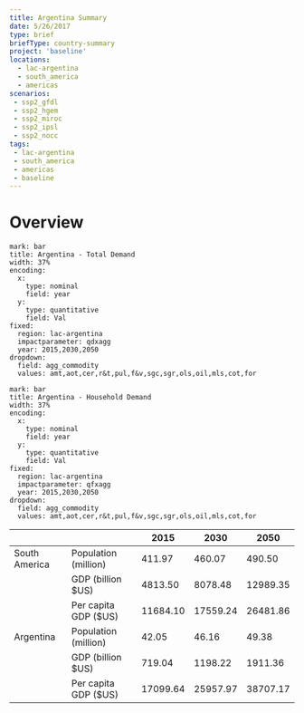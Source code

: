 ```yaml
---
title: Argentina Summary
date: 5/26/2017
type: brief
briefType: country-summary
project: 'baseline'
locations:
  - lac-argentina
  - south_america
  - americas
scenarios:
 - ssp2_gfdl
 - ssp2_hgem
 - ssp2_miroc
 - ssp2_ipsl
 - ssp2_nocc
tags:
 - lac-argentina
 - south_america
 - americas
 - baseline
---
```

# Overview 

```chart
mark: bar
title: Argentina - Total Demand
width: 37%
encoding:
  x:
    type: nominal
    field: year
  y:
    type: quantitative
    field: Val
fixed:
  region: lac-argentina
  impactparameter: qdxagg
  year: 2015,2030,2050
dropdown:
  field: agg_commodity
  values: amt,aot,cer,r&t,pul,f&v,sgc,sgr,ols,oil,mls,cot,for
```

```chart
mark: bar
title: Argentina - Household Demand
width: 37%
encoding:
  x:
    type: nominal
    field: year
  y:
    type: quantitative
    field: Val
fixed:
  region: lac-argentina
  impactparameter: qfxagg
  year: 2015,2030,2050
dropdown:
  field: agg_commodity
  values: amt,aot,cer,r&t,pul,f&v,sgc,sgr,ols,oil,mls,cot,for
```



|   |   | 2015 | 2030 | 2050 |
|---|---|---|---|---|
| South America | Population (million) | 411.97 | 460.07 | 490.50 |
|  | GDP (billion $US) | 4813.50 | 8078.48 | 12989.35 |
|  | Per capita GDP ($US) | 11684.10 | 17559.24 | 26481.86 |
| Argentina | Population (million) | 42.05 | 46.16 | 49.38 |
|  | GDP (billion $US) | 719.04 | 1198.22 | 1911.36 |
|  | Per capita GDP ($US) | 17099.64| 25957.97| 38707.17|